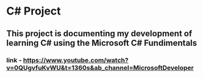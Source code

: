 # C# Project

## This project is documenting my development of learning C# using the Microsoft C# Fundimentals

### link - https://www.youtube.com/watch?v=0QUgvfuKvWU&t=1360s&ab_channel=MicrosoftDeveloper

